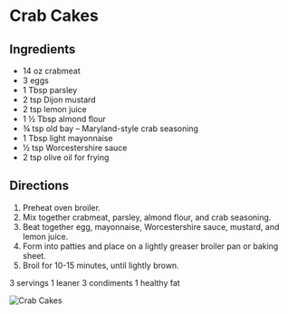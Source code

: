 # Crab Cakes

## Ingredients
* 14 oz crabmeat
* 3 eggs
* 1 Tbsp parsley
* 2 tsp Dijon mustard
* 2 tsp lemon juice
* 1 ½ Tbsp almond flour
* ¾ tsp old bay – Maryland-style crab seasoning
* 1 Tbsp light mayonnaise
* ½ tsp Worcestershire sauce
* 2 tsp olive oil for frying

## Directions
1. Preheat oven broiler. 
2. Mix together crabmeat, parsley, almond flour, and crab seasoning. 
3. Beat together egg, mayonnaise, Worcestershire sauce, mustard, and lemon juice. 
4. Form into patties and place on a lightly greaser broiler pan or baking sheet.
5. Broil for 10-15 minutes, until lightly brown.

3 servings
1 leaner 
3 condiments
1 healthy fat

![Crab Cakes](images/Crab%20Cakes.png)

